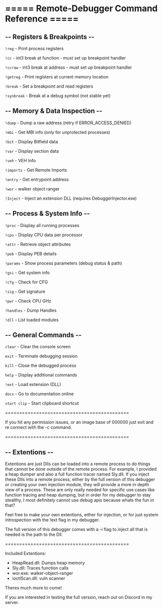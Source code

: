 # ===== Remote-Debugger Command Reference =====

## -- Registers & Breakpoints --

`!reg`       - Print process registers

`!cc`        - int3 break at function - must set up breakpoint handler

`!ccraw`     - int3 break at address - must set up breakpoint handler

`!getreg`    - Print registers at current memory location

`!break`     - Set a breakpoint and read registers

`!synbreak`  - Break at a debug symbol (not stable yet)

## -- Memory & Data Inspection --

`!dump`      - Dump a raw address (retry if ERROR_ACCESS_DENIED)

`!mbi`       - Get MBI info (only for unprotected processes)

`!bit`       - Display Bitfield data

`!var`       - Display section data

`!veh`       - VEH Info

`!imports`   - Get Remote Imports

`!entry`     - Get entrypoint address

`!wor`       - walker object ranger

`!Inject`    - Inject an extension DLL (requires DebuggerInjector.exe)

## -- Process & System Info --

`!proc`      - Display all running processes

`!cpu`       - Display CPU data per processor

`!attr`      - Retrieve object attributes

`!peb`       - Display PEB details

`!params`    - Show process parameters (debug status & path)

`!gsi`       - Get system info

`!cfg`       - Check for CFG

`!sig`       - Get signature

`!pwr`       - Check CPU GHz

`!handles`   - Dump Handles

`!dll`       - List loaded modules

## -- General Commands --

`clear`      - Clear the console screen

`exit`       - Terminate debugging session

`kill`       - Close the debugged process

`help`       - Display additional commands

`!ext`       - Load extension (DLL)

`docs`       - Go to documentation online

`start clip` - Start clipboard shortcut

============================================

If you hit any permission issues, or an image base of 000000 just exit and re connect with the -c command.

============================================

## -- Extentions --

Extentions are just Dlls can be loaded into a remote process to do things that cannot be done outside of the remote process.
For example, I provided a heap dumper and also a full function tracer named Sly.dll. If you inject these Dlls into a remote process, either by the full version of this debugger or creating your own injection module, they will provide a more in depth view of a process. These are only really needed for specific use cases like function tracing and heap dumping, but in order for my debugger to stay stealthy, I most definitely cannot use debug apis because whats the fun in that? 

Feel free to make your own extentions, either for injection, or for just system introspection with the !ext flag in my debugger.

The full version of this debugger comes with a -i flag to inject all that is needed is the path to the Dll.

============================================

Included Extentions:

- HeapRead.dll: Dumps heap memory
- Sly.dll: Traces function calls
- wor.exe: walker-object-ranger
- ioctlScan.dll: vuln scanner

Theres much more to come!

If you are interested in testing the full version, reach out on Discord in my server.


                                   

                                
